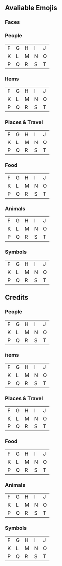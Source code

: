 ## Avaliable Emojis 

### Faces

### People

|  |  |  |  |  |
|-|-|-|-|-|
| F | G | H | I | J |
| K | L | M | N | O |
| P | Q | R | S | T |

### Items

|  |  |  |  |  |
|-|-|-|-|-|
| F | G | H | I | J |
| K | L | M | N | O |
| P | Q | R | S | T |

### Places & Travel

|  |  |  |  |  |
|-|-|-|-|-|
| F | G | H | I | J |
| K | L | M | N | O |
| P | Q | R | S | T |

### Food

|  |  |  |  |  |
|-|-|-|-|-|
| F | G | H | I | J |
| K | L | M | N | O |
| P | Q | R | S | T |

### Animals

|  |  |  |  |  |
|-|-|-|-|-|
| F | G | H | I | J |
| K | L | M | N | O |
| P | Q | R | S | T |

### Symbols

|  |  |  |  |  |
|-|-|-|-|-|
| F | G | H | I | J |
| K | L | M | N | O |
| P | Q | R | S | T |

## Credits



### People

|  |  |  |  |  |
|-|-|-|-|-|
| F | G | H | I | J |
| K | L | M | N | O |
| P | Q | R | S | T |

### Items

|  |  |  |  |  |
|-|-|-|-|-|
| F | G | H | I | J |
| K | L | M | N | O |
| P | Q | R | S | T |

### Places & Travel

|  |  |  |  |  |
|-|-|-|-|-|
| F | G | H | I | J |
| K | L | M | N | O |
| P | Q | R | S | T |

### Food

|  |  |  |  |  |
|-|-|-|-|-|
| F | G | H | I | J |
| K | L | M | N | O |
| P | Q | R | S | T |

### Animals

|  |  |  |  |  |
|-|-|-|-|-|
| F | G | H | I | J |
| K | L | M | N | O |
| P | Q | R | S | T |

### Symbols

|  |  |  |  |  |
|-|-|-|-|-|
| F | G | H | I | J |
| K | L | M | N | O |
| P | Q | R | S | T |
